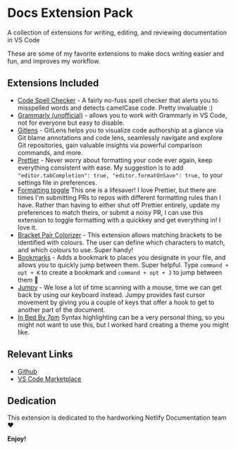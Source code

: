 # Docs Extension Pack

A collection of extensions for writing, editing, and reviewing documentation in VS Code

These are some of my favorite extensions to make docs writing easier and fun, and improves my workflow.

## Extensions Included

- [Code Spell Checker](https://marketplace.visualstudio.com/items?itemName=streetsidesoftware.code-spell-checker&WT.mc_id=marketplace-pack-sdras) - A fairly no-fuss spell checker that alerts you to misspelled words and detects camelCase code. Pretty invaluable :)
- [Grammarly (unofficial)](https://marketplace.visualstudio.com/items?itemName=znck.grammarly&WT.mc_id=marketplace-pack-sdras) - allows you to work with Grammarly in VS Code, not for everyone but easy to disable.
- [Gitlens](https://marketplace.visualstudio.com/items?itemName=eamodio.gitlens&WT.mc_id=marketplace-pack-sdras) - GitLens helps you to visualize code authorship at a glance via Git blame annotations and code lens, seamlessly navigate and explore Git repositories, gain valuable insights via powerful comparison commands, and more.
- [Prettier](https://marketplace.visualstudio.com/items?itemName=esbenp.prettier-vscode&WT.mc_id=marketplace-pack-sdras) - Never worry about formatting your code ever again, keep everything consistent with ease. My suggestion is to add `"editor.tabCompletion": true, "editor.formatOnSave": true,` to your settings file in preferences.
- [Formatting toggle](https://marketplace.visualstudio.com/items?itemName=tombonnike.vscode-status-bar-format-toggle&WT.mc_id=marketplace-pack-sdras) This one is a lifesaver! I love Prettier, but there are times I'm submitting PRs to repos with different formatting rules than I have. Rather than having to either shut off Prettier entirely, update my preferences to match theirs, or submit a noisy PR, I can use this extension to toggle formatting with a quickkey and get everything in! I love it.
- [Bracket Pair Colorizer](https://marketplace.visualstudio.com/items?itemName=CoenraadS.bracket-pair-colorizer&WT.mc_id=marketplace-pack-sdras) - This extension allows matching brackets to be identified with colours. The user can define which characters to match, and which colours to use. Super handy!
- [Bookmarks](https://marketplace.visualstudio.com/items?itemName=alefragnani.Bookmarks&WT.mc_id=marketplace-pack-sdras) - Adds a bookmark to places you designate in your file, and allows you to quickly jump between them. Super helpful. Type `command + opt + K` to create a bookmark and `command + opt + J` to jump between them 🔖
- [Jumpy](https://marketplace.visualstudio.com/items?itemName=wmaurer.vscode-jumpy&WT.mc_id=marketplace-pack-sdras) - We lose a lot of time scanning with a mouse, time we can get back by using our keyboard instead. Jumpy provides fast cursor movement by giving you a couple of keys that offer a hook to get to another part of the document.
- [In Bed By 7pm](https://marketplace.visualstudio.com/items?itemName=sdras.inbedby7pm&WT.mc_id=marketplace-pack-sdras) Syntax highlighting can be a very personal thing, so you might not want to use this, but I worked hard creating a theme you might like.

## Relevant Links

- [Github](https://github.com/sdras/docs-extensionpack)
- [VS Code Marketplace](https://marketplace.visualstudio.com/items?itemName=sdras.docs-extensionpack&WT.mc_id=marketplace-pack-sdras)

## Dedication

This extension is dedicated to the hardworking Netlify Documentation team ♥️

**Enjoy!**
